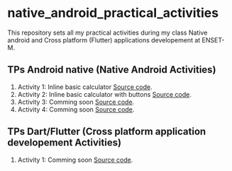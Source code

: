 # native_android_practical_activities

<p>This repository sets all my practical activities during my class  Native android and Cross platform (Flutter) applications developement at ENSET-M.</p>

## TPs Android native (Native Android Activities)

1. Activity 1: Inline basic calculator [Source code](https://github.com/essadeq-elaamiri/native_android_practical_activities/tree/main/S4_first_calculator).
2. Activity 2: Inline basic calculator with buttons [Source code](https://github.com/essadeq-elaamiri/native_android_practical_activities/tree/main/S4_Calculatrice_1).
3. Activity 3: Comming soon [Source code](https://github.com/essadeq-elaamiri/native_android_practical_activities).
4. Activity 4: Comming soon [Source code](https://github.com/essadeq-elaamiri/native_android_practical_activities).

## TPs Dart/Flutter (Cross platform application developement Activities)

1.  Activity 1: Comming soon [Source code](https://github.com/essadeq-elaamiri/native_android_practical_activities).
